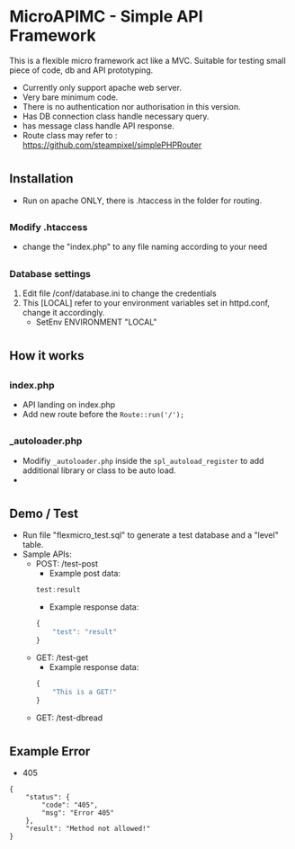 # <h1> MicroAPIMC - Simple API Framework

This is a flexible micro framework act like a MVC. Suitable for testing small piece of code, db and API prototyping.
* Currently only support apache web server.
* Very bare minimum code.
* There is no authentication nor authorisation in this version.
* Has DB connection class handle necessary query.
* has message class handle API response.
* Route class may refer to : https://github.com/steampixel/simplePHPRouter

# <h2>Installation
* Run on apache ONLY, there is .htaccess in the folder for routing. 

## <h3> Modify .htaccess
* change the "index.php" to any file naming according to your need
## <h3> Database settings
1. Edit file /conf/database.ini to change the credentials
2. This [LOCAL] refer to your environment variables set in httpd.conf, change it accordingly.
    * SetEnv    ENVIRONMENT    "LOCAL"

# <h2> How it works
## <h3> index.php
- API landing on index.php
- Add new route before the ``` Route::run('/'); ```
## <h3> _autoloader.php
- Modifiy ```_autoloader.php``` inside the ```spl_autoload_register``` to add additional library or class to be auto load.
-

# <h2> Demo / Test
- Run file "flexmicro_test.sql" to generate a test database and a "level" table.
- Sample APIs:
    - POST: /test-post
        - Example post data:
        ```javascript
        test:result
        ```
        - Example response data:
        ``` javascript
        {
            "test": "result"
        }
        ```
    - GET: /test-get
        - Example response data:
        ``` javascript
        {
            "This is a GET!"
        }
        ```
    - GET: /test-dbread

# <h2> Example Error
- 405
```
{
    "status": {
        "code": "405",
        "msg": "Error 405"
    },
    "result": "Method not allowed!"
}
```